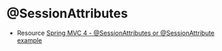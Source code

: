 # @SessionAttributes

- Resource [Spring MVC 4 - @SessionAttributes or @SessionAttribute example](https://www.boraji.com/spring-mvc-4-sessionattributes-example)